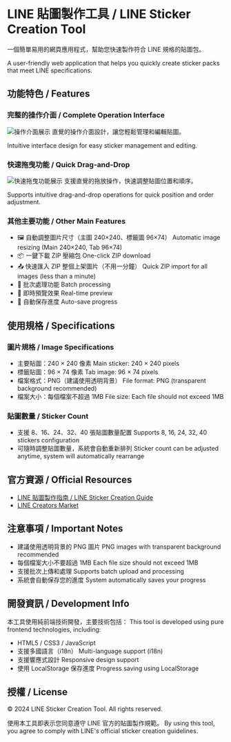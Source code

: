 # LINE 貼圖製作工具 / LINE Sticker Creation Tool

一個簡單易用的網頁應用程式，幫助您快速製作符合 LINE 規格的貼圖包。

A user-friendly web application that helps you quickly create sticker packs that meet LINE specifications.

## 功能特色 / Features

### 完整的操作介面 / Complete Operation Interface
![操作介面展示](@01.png)
直覺的操作介面設計，讓您輕鬆管理和編輯貼圖。

Intuitive interface design for easy sticker management and editing.

### 快速拖曳功能 / Quick Drag-and-Drop
![快速拖曳功能展示](@01.gif)
支援直覺的拖放操作，快速調整貼圖位置和順序。

Supports intuitive drag-and-drop operations for quick position and order adjustment.

### 其他主要功能 / Other Main Features
- 🖼️ 自動調整圖片尺寸（主圖 240×240、標籤圖 96×74）
  Automatic image resizing (Main 240×240, Tab 96×74)
- 📦 一鍵下載 ZIP 壓縮包
  One-click ZIP download
- 📤 快速匯入 ZIP 整個上架圖片（不用一分鐘）
  Quick ZIP import for all images (less than a minute)
- 🔄 批次處理功能
  Batch processing
- 👀 即時預覽效果
  Real-time preview
- 💾 自動保存進度
  Auto-save progress

## 使用規格 / Specifications

### 圖片規格 / Image Specifications
- 主要貼圖：240 × 240 像素
  Main sticker: 240 × 240 pixels
- 標籤貼圖：96 × 74 像素
  Tab image: 96 × 74 pixels
- 檔案格式：PNG（建議使用透明背景）
  File format: PNG (transparent background recommended)
- 檔案大小：每個檔案不超過 1MB
  File size: Each file should not exceed 1MB

### 貼圖數量 / Sticker Count
- 支援 8、16、24、32、40 張貼圖數量配置
  Supports 8, 16, 24, 32, 40 stickers configuration
- 可隨時調整貼圖數量，系統會自動重新排列
  Sticker count can be adjusted anytime, system will automatically rearrange

## 官方資源 / Official Resources
- [LINE 貼圖製作指南 / LINE Sticker Creation Guide](https://creators.line.me/zh-hant/guidelines/stickers)
- [LINE Creators Market](https://creator.line.me/)

## 注意事項 / Important Notes
- 建議使用透明背景的 PNG 圖片
  PNG images with transparent background recommended
- 每個檔案大小不要超過 1MB
  Each file size should not exceed 1MB
- 支援批次上傳和處理
  Supports batch upload and processing
- 系統會自動保存您的進度
  System automatically saves your progress

## 開發資訊 / Development Info
本工具使用純前端技術開發，主要技術包括：
This tool is developed using pure frontend technologies, including:

- HTML5 / CSS3 / JavaScript
- 支援多國語言（i18n）
  Multi-language support (i18n)
- 支援響應式設計
  Responsive design support
- 使用 LocalStorage 保存進度
  Progress saving using LocalStorage

## 授權 / License
© 2024 LINE Sticker Creation Tool. All rights reserved.

使用本工具即表示您同意遵守 LINE 官方的貼圖製作規範。
By using this tool, you agree to comply with LINE's official sticker creation guidelines.
